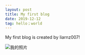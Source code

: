 ```yaml
---
layout: post
title: My first blog
date: 2019-12-12
tag: hello；world
---
```


My first blog is created by liarnz007!

![我的照片](http://b398.photo.store.qq.com/psb?/V11Laejk2yGZz7/DUIYY9IGMbcNAxlSJGscapAGhCh7E3cuYh7cVbKj6fs!/b/dDq6Qe1XBAAA&bo=VQOAAgAAAAABB*Q!&rf=viewer_4)